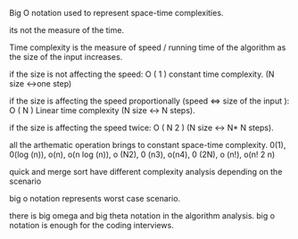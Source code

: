 
Big O notation used to represent space-time complexities.

its not the measure of the time.

Time complexity is the measure of speed / running time of the algorithm as the size of the input increases.

if the size is not affecting the speed: O ( 1 ) constant time complexity. (N size <->one step)

if the size is affecting the speed proportionally (speed  <=> size of the input ): O ( N ) Linear time complexity (N size <-> N steps).

if the size is affecting the speed twice: O ( N 2 ) (N size <-> N* N steps).


all the arthematic operation brings to constant space-time complexity.
		0(1),  0(log (n)), o(n),  o(n log (n)), o (N2), 0 (n3), o(n4), 0 (2N), o (n!), o(n! 2 n)


quick and merge sort have different complexity analysis depending on the scenario

big o notation represents worst case scenario.

there is big omega and big theta notation in the algorithm analysis. big o notation is enough for the coding interviews.



 

